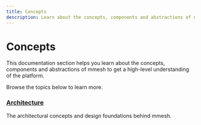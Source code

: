```yaml
---
title: Concepts
description: Learn about the concepts, components and abstractions of mmesh to get a high-level understanding of the platform.
---
```


# Concepts

This documentation section helps you learn about the concepts, components and abstractions of mmesh to get a high-level understanding of the platform.

Browse the topics below to learn more.

### [Architecture](/docs/platform/concepts/architecture/)

The architectural concepts and design foundations behind mmesh.
